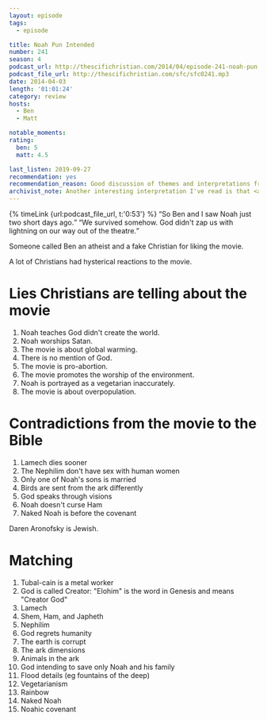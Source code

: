 ```yaml
---
layout: episode
tags:
  - episode

title: Noah Pun Intended
number: 241
season: 4
podcast_url: http://thescifichristian.com/2014/04/episode-241-noah-pun-intended/
podcast_file_url: http://thescifichristian.com/sfc/sfc0241.mp3
date: 2014-04-03
length: '01:01:24'
category: review
hosts:
  - Ben
  - Matt

notable_moments:
rating:
  ben: 5
  matt: 4.5

last_listen: 2019-09-27
recommendation: yes
recommendation_reason: Good discussion of themes and interpretations from Aronofsky's Noah
archivist_note: Another interesting interpretation I've read is that <a href="http://drbrianmattson.com/journal/2014/3/31/sympathy-for-the-devil">it's based on the Kabbalah Noah story</a> rather than the Bible's.
---
```

<div class="quote">
  {% timeLink {url:podcast_file_url, t:'0:53'} %}
  <q class="matt">So Ben and I saw Noah just two short days ago.</q>
  <q class="ben">We survived somehow. God didn't zap us with lightning on our way out of the theatre.</q>
</div>

Someone called Ben an atheist and a fake Christian for liking the movie.

A lot of Christians had hysterical reactions to the movie.

# Lies Christians are telling about the movie
1. Noah teaches God didn't create the world. 
2. Noah worships Satan. 
3. The movie is about global warming. 
4. There is no mention of God. 
5. The movie is pro-abortion. 
6. The movie promotes the worship of the environment. 
7. Noah is portrayed as a vegetarian inaccurately. 
8. The movie is about overpopulation.

# Contradictions from the movie to the Bible 
1. Lamech dies sooner
2. The Nephilim don't have sex with human women
3. Only one of Noah's sons is married
4. Birds are sent from the ark differently
5. God speaks through visions
6. Noah doesn't curse Ham 
7. Naked Noah is before the covenant

Daren Aronofsky is Jewish.

# Matching
1. Tubal-cain is a metal worker
2. God is called Creator: "Elohim" is the word in Genesis and means "Creator God"
3. Lamech
4. Shem, Ham, and Japheth 
5. Nephilim
6. God regrets humanity
7. The earth is corrupt
8. The ark dimensions
9. Animals in the ark
10. God intending to save only Noah and his family 
11. Flood details (eg fountains of the deep)
12. Vegetarianism
13. Rainbow
14. Naked Noah
15. Noahic covenant